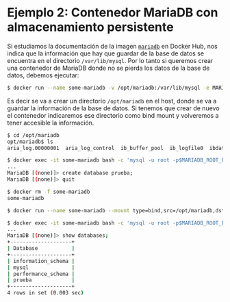 # Ejemplo 2: Contenedor MariaDB con almacenamiento persistente

Si estudiamos la documentación de la imagen [`mariadb`](https://hub.docker.com/_/mariadb) en Docker Hub, nos indica que la información que hay que guardar de la base de datos se encuentra en el directorio `/var/lib/mysql`. Por lo tanto si queremos crear una contenedor de MariaDB donde no se pierda los datos de la base de datos, debemos ejecutar:

```bash
$ docker run --name some-mariadb -v /opt/mariadb:/var/lib/mysql -e MARIADB_ROOT_PASSWORD=my-secret-pw -d mariadb:10.5
```
Es decir se va a crear un directorio `/opt/mariadb` en el host, donde se va a guardar la información de la base de datos. Si tenemos que crear de nuevo el contenedor indicaremos ese directorio como bind mount y volveremos a tener accesible la información.

```bash
$ cd /opt/mariadb
opt/mariadb$ ls
aria_log.00000001  aria_log_control  ib_buffer_pool  ib_logfile0  ibdata1  ibtmp1  multi-master.info  mysql  performance_schema

$ docker exec -it some-mariadb bash -c 'mysql -u root -p$MARIADB_ROOT_PASSWORD'
...
MariaDB [(none)]> create database prueba;
MariaDB [(none)]> quit

$ docker rm -f some-mariadb 
some-mariadb

$ docker run --name some-mariadb --mount type=bind,src=/opt/mariadb,dst=/var/lib/mysql -e MARIADB_ROOT_PASSWORD=my-secret-pw -d mariadb:10.5

$ docker exec -it some-mariadb bash -c 'mysql -u root -p$MARIADB_ROOT_PASSWORD'
...
MariaDB [(none)]> show databases;
+--------------------+
| Database           |
+--------------------+
| information_schema |
| mysql              |
| performance_schema |
| prueba             |
+--------------------+
4 rows in set (0.003 sec)
```

